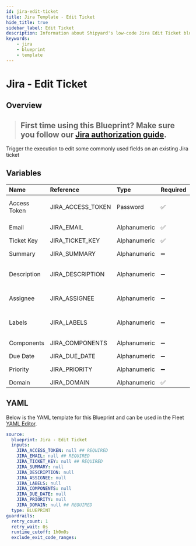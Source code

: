 ```yaml
---
id: jira-edit-ticket
title: Jira Template - Edit Ticket
hide_title: true
sidebar_label: Edit Ticket
description: Information about Shipyard's low-code Jira Edit Ticket blueprint. Trigger the execution to edit some commonly used fields on an existing Jira ticket
keywords:
    - jira
    - blueprint
    - template
---
```


# Jira - Edit Ticket

## Overview

> ## **First time using this Blueprint? Make sure you follow our [Jira authorization guide](https://www.shipyardapp.com/docs/blueprint-library/jira/jira-authorization/)**.

Trigger the execution to edit some commonly used fields on an existing Jira ticket


## Variables

| Name | Reference | Type | Required | Default | Options | Description |
|:---|:---|:---|:---|:---|:---|:---|
| Access Token | JIRA_ACCESS_TOKEN | Password | :white_check_mark: | - | - | https://support.atlassian.com/atlassian-account/docs/manage-api-tokens-for-your-atlassian-account/ |
| Email | JIRA_EMAIL | Alphanumeric | :white_check_mark: | - | - | Email address associated with the api token |
| Ticket Key | JIRA_TICKET_KEY | Alphanumeric | :white_check_mark: | - | - | - |
| Summary | JIRA_SUMMARY | Alphanumeric | :heavy_minus_sign: | - | - |  A short summary or title describing the issue or task of the ticket. |
| Description | JIRA_DESCRIPTION | Alphanumeric | :heavy_minus_sign: | - | - | A detailed description of the ticket, providing additional context or information. |
| Assignee | JIRA_ASSIGNEE | Alphanumeric | :heavy_minus_sign: | - | - | Email address of the assignee. If you like to use the project's default assignee pass in -1 |
| Labels | JIRA_LABELS | Alphanumeric | :heavy_minus_sign: | - | - | Labels to tag and categorize the ticket. Multiple labels can be assigned by separating them with commas. |
| Components | JIRA_COMPONENTS | Alphanumeric | :heavy_minus_sign: | - | - |  Components of the Jira project to associate with the ticket. |
| Due Date | JIRA_DUE_DATE | Alphanumeric | :heavy_minus_sign: | - | - | - |
| Priority | JIRA_PRIORITY | Alphanumeric | :heavy_minus_sign: | - | - | The priority level of the ticket, indicating its importance or urgency. |
| Domain | JIRA_DOMAIN | Alphanumeric | :white_check_mark: | - | - | - |


## YAML

Below is the YAML template for this Blueprint and can be used in the Fleet [YAML Editor](../../reference/fleets/yaml-editor.md).

```yaml
source:
  blueprint: Jira - Edit Ticket
  inputs:
    JIRA_ACCESS_TOKEN: null ## REQUIRED
    JIRA_EMAIL: null ## REQUIRED
    JIRA_TICKET_KEY: null ## REQUIRED
    JIRA_SUMMARY: null 
    JIRA_DESCRIPTION: null 
    JIRA_ASSIGNEE: null 
    JIRA_LABELS: null 
    JIRA_COMPONENTS: null 
    JIRA_DUE_DATE: null 
    JIRA_PRIORITY: null 
    JIRA_DOMAIN: null ## REQUIRED
  type: BLUEPRINT
guardrails:
  retry_count: 1
  retry_wait: 0s
  runtime_cutoff: 1h0m0s
  exclude_exit_code_ranges:
```
